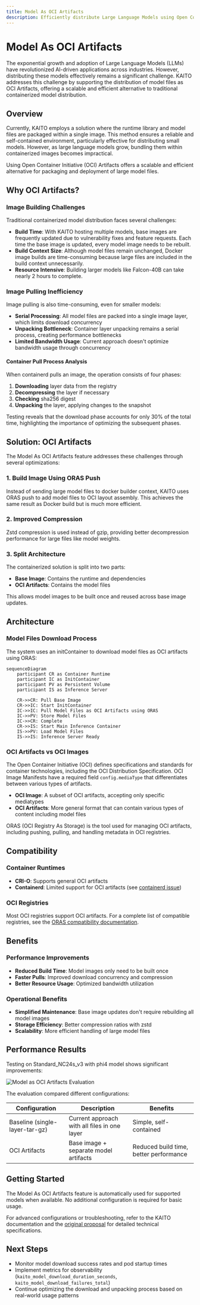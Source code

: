 ```yaml
---
title: Model As OCI Artifacts
description: Efficiently distribute Large Language Models using Open Container Initiative (OCI) Artifacts
---
```


# Model As OCI Artifacts

The exponential growth and adoption of Large Language Models (LLMs) have revolutionized AI-driven applications across industries. However, distributing these models effectively remains a significant challenge. KAITO addresses this challenge by supporting the distribution of model files as OCI Artifacts, offering a scalable and efficient alternative to traditional containerized model distribution.

## Overview

Currently, KAITO employs a solution where the runtime library and model files are packaged within a single image. This method ensures a reliable and self-contained environment, particularly effective for distributing small models. However, as large language models grow, bundling them within containerized images becomes impractical.

Using Open Container Initiative (OCI) Artifacts offers a scalable and efficient alternative for packaging and deployment of large model files.

## Why OCI Artifacts?

### Image Building Challenges

Traditional containerized model distribution faces several challenges:

- **Build Time**: With KAITO hosting multiple models, base images are frequently updated due to vulnerability fixes and feature requests. Each time the base image is updated, every model image needs to be rebuilt.
- **Build Context Size**: Although model files remain unchanged, Docker image builds are time-consuming because large files are included in the build context unnecessarily.
- **Resource Intensive**: Building larger models like Falcon-40B can take nearly 2 hours to complete.

### Image Pulling Inefficiency

Image pulling is also time-consuming, even for smaller models:

- **Serial Processing**: All model files are packed into a single image layer, which limits download concurrency
- **Unpacking Bottleneck**: Container layer unpacking remains a serial process, creating performance bottlenecks
- **Limited Bandwidth Usage**: Current approach doesn't optimize bandwidth usage through concurrency

#### Container Pull Process Analysis

When containerd pulls an image, the operation consists of four phases:

1. **Downloading** layer data from the registry
2. **Decompressing** the layer if necessary  
3. **Checking** sha256 digest
4. **Unpacking** the layer, applying changes to the snapshot

Testing reveals that the download phase accounts for only 30% of the total time, highlighting the importance of optimizing the subsequent phases.

## Solution: OCI Artifacts

The Model As OCI Artifacts feature addresses these challenges through several optimizations:

### 1. Build Image Using ORAS Push

Instead of sending large model files to docker builder context, KAITO uses ORAS push to add model files to OCI layout assembly. This achieves the same result as Docker build but is much more efficient.

### 2. Improved Compression

Zstd compression is used instead of gzip, providing better decompression performance for large files like model weights.

### 3. Split Architecture

The containerized solution is split into two parts:

- **Base Image**: Contains the runtime and dependencies
- **OCI Artifacts**: Contains the model files

This allows model images to be built once and reused across base image updates.

## Architecture

### Model Files Download Process

The system uses an initContainer to download model files as OCI artifacts using ORAS:

```mermaid
sequenceDiagram
    participant CR as Container Runtime
    participant IC as InitContainer
    participant PV as Persistent Volume
    participant IS as Inference Server

    CR->>CR: Pull Base Image
    CR->>IC: Start InitContainer
    IC->>IC: Pull Model Files as OCI Artifacts using ORAS
    IC->>PV: Store Model Files
    IC->>CR: Complete
    CR->>IS: Start Main Inference Container
    IS->>PV: Load Model Files
    IS->>IS: Inference Server Ready
```

### OCI Artifacts vs OCI Images

The Open Container Initiative (OCI) defines specifications and standards for container technologies, including the OCI Distribution Specification. OCI Image Manifests have a required field `config.mediaType` that differentiates between various types of artifacts.

- **OCI Image**: A subset of OCI artifacts, accepting only specific mediatypes
- **OCI Artifacts**: More general format that can contain various types of content including model files

ORAS (OCI Registry As Storage) is the tool used for managing OCI artifacts, including pushing, pulling, and handling metadata in OCI registries.

## Compatibility

### Container Runtimes

- **CRI-O**: Supports general OCI artifacts
- **Containerd**: Limited support for OCI artifacts (see [containerd issue](https://github.com/containerd/containerd/issues/11381#issuecomment-2917050414))

### OCI Registries

Most OCI registries support OCI artifacts. For a complete list of compatible registries, see the [ORAS compatibility documentation](https://oras.land/docs/compatible_oci_registries#registries-supporting-oci-artifacts).

## Benefits

### Performance Improvements

- **Reduced Build Time**: Model images only need to be built once
- **Faster Pulls**: Improved download concurrency and compression
- **Better Resource Usage**: Optimized bandwidth utilization

### Operational Benefits

- **Simplified Maintenance**: Base image updates don't require rebuilding all model images
- **Storage Efficiency**: Better compression ratios with zstd
- **Scalability**: More efficient handling of large model files

## Performance Results

Testing on Standard_NC24s_v3 with phi4 model shows significant improvements:

![Model as OCI Artifacts Evaluation](/img/model-as-oci-artifacts-evaluation.png)

The evaluation compared different configurations:

| Configuration | Description | Benefits |
|---------------|-------------|----------|
| Baseline (single-layer-tar-gz) | Current approach with all files in one layer | Simple, self-contained |
| OCI Artifacts | Base image + separate model artifacts | Reduced build time, better performance |

## Getting Started

The Model As OCI Artifacts feature is automatically used for supported models when available. No additional configuration is required for basic usage.

For advanced configurations or troubleshooting, refer to the KAITO documentation and the [original proposal](https://github.com/kaito-project/kaito/blob/main/docs/proposals/20250609-model-as-oci-artifacts.md) for detailed technical specifications.

## Next Steps

- Monitor model download success rates and pod startup times
- Implement metrics for observability (`kaito_model_download_duration_seconds`, `kaito_model_download_failures_total`)
- Continue optimizing the download and unpacking process based on real-world usage patterns